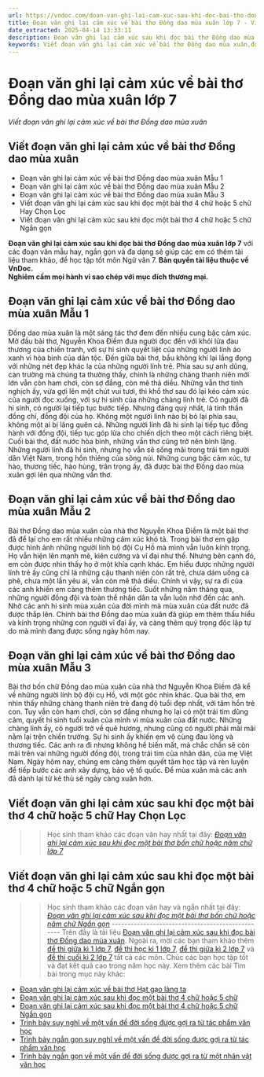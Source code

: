 ```yaml
---
url: https://vndoc.com/doan-van-ghi-lai-cam-xuc-sau-khi-doc-bai-tho-dong-dao-mua-xuan-276452
title: Đoạn văn ghi lại cảm xúc về bài thơ Đồng dao mùa xuân lớp 7 - Viết đoạn văn ghi lại cảm xúc về bài thơ Đồng dao mùa xuân - VnDoc.com
date_extracted: 2025-04-14 13:33:11
description: Đoạn văn ghi lại cảm xúc sau khi đọc bài thơ Đồng dao mùa xuân lớp 7 KNTT được biên soạn nhằm giúp các em HS đạt kết quả tốt trong quá trình làm bài tập và học tập môn Ngữ văn lớp 7.
keywords: Viết đoạn văn ghi lại cảm xúc về bài thơ Đồng dao mùa xuân,đoạn văn ghi lại cảm xúc về bài thơ Đồng dao mùa xuân,đoạn văn ghi lại cảm xúc sau khi đọc bài thơ Đồng dao mùa xuân,cảm xúc sau khi đọc bài thơ Đồng dao mùa xuân,cảm xúc về bài thơ Đồng dao mùa xuân,nêu cảm xúc về bài thơ Đồng dao mùa xuân,viết đoạn văn nêu cảm xúc về bài thơ Đồng dao mùa xuân,Đồng dao mùa xuân,Đồng dao mùa xuân lớp 7
---
```


# Đoạn văn ghi lại cảm xúc về bài thơ Đồng dao mùa xuân lớp 7
 _Viết đoạn văn ghi lại cảm xúc về bài thơ Đồng dao mùa xuân_
## **Viết đoạn văn ghi lại cảm xúc về bài thơ Đồng dao mùa xuân**
  * Đoạn văn ghi lại cảm xúc về bài thơ Đồng dao mùa xuân Mẫu 1
  * Đoạn văn ghi lại cảm xúc về bài thơ Đồng dao mùa xuân Mẫu 2
  * Đoạn văn ghi lại cảm xúc về bài thơ Đồng dao mùa xuân Mẫu 3
  * Viết đoạn văn ghi lại cảm xúc sau khi đọc một bài thơ 4 chữ hoặc 5 chữ Hay Chọn Lọc
  * Viết đoạn văn ghi lại cảm xúc sau khi đọc một bài thơ 4 chữ hoặc 5 chữ Ngắn gọn

**Đoạn văn ghi lại cảm xúc sau khi đọc bài thơ Đồng dao mùa xuân lớp 7** với các đoạn văn mẫu hay, ngắn gọn và đa dạng sẽ giúp các em có thêm tài liệu tham khảo, để học tập tốt môn Ngữ văn 7.
**Bản quyền tài liệu thuộc về VnDoc.  
Nghiêm cấm mọi hành vi sao chép với mục đích thương mại.**
## **Đoạn văn ghi lại cảm xúc về bài thơ Đồng dao mùa xuân Mẫu 1**
Đồng dao mùa xuân là một sáng tác thơ đem đến nhiều cung bậc cảm xúc. Mở đầu bài thơ, Nguyễn Khoa Điềm đưa người đọc đến với khói lửa đau thương của chiến tranh, với sự hi sinh quyết liệt của những người lính áo xanh vì hòa bình của dân tộc. Đến giữa bài thơ, bầu không khí lại lắng đọng với những nét đẹp khác lạ của những người lính trẻ. Phía sau sự anh dũng, can trường mà chúng ta thường thấy, chính là những chàng thanh niên mới lớn vẫn còn ham chơi, còn sợ đắng, còn mê thả diều. Những vẫn thơ tinh nghịch ấy, vừa gợi lên một chút vui tươi, thì khổ thơ sau đó lại kéo cảm xúc của người đọc xuống, với sự hi sinh của những chàng lính trẻ. Có người đã hi sinh, có người lại tiếp tục bước tiếp. Nhưng đáng quý nhất, là tinh thần đồng chí, đồng đội của họ. Không một người lính nào bị bỏ lại phía sau, không một ai bị lãng quên cả. Những người lính đã hi sinh lại tiếp tục đồng hành với đồng đội, tiếp tục góp lửa cho chiến dịch theo một cách riêng biệt. Cuối bài thơ, đất nước hòa bình, những vần thơ cũng trở nên bình lặng. Những người lính đã hi sinh, nhưng họ vẫn sẽ sống mãi trong trái tim người dân Việt Nam, trong hồn thiêng của sông núi. Những cung bậc cảm xúc, tự hào, thương tiếc, hào hùng, trân trọng ấy, đã được bài thơ Đồng dao mùa xuân gợi lên qua những vần thơ.
## **Đoạn văn ghi lại cảm xúc về bài thơ Đồng dao mùa xuân Mẫu 2**
Bài thơ Đồng dao mùa xuân của nhà thơ Nguyễn Khoa Điềm là một bài thơ đã để lại cho em rất nhiều những cảm xúc khó tả. Trong bài thơ em gặp được hình ảnh những người lính bộ đội Cụ Hồ mà mình vẫn luôn kính trọng. Họ vẫn hiện lên mạnh mẽ, kiên cường và vĩ đại như thế. Nhưng bên cạnh đó, em còn được nhìn thấy họ ở một khía cạnh khác. Em hiểu được những người lính trẻ ấy cũng chỉ là những cậu thanh niên còn rất trẻ, chưa dám uống cà phê, chưa một lần yêu ai, vẫn còn mê thả diều. Chính vì vậy, sự ra đi của các anh khiến em càng thêm thương tiếc. Suốt những năm tháng qua, những người đồng đội và toàn thể nhân dân ta vẫn luôn nhớ đến các anh. Nhờ các anh hi sinh mùa xuân của đời mình mà mùa xuân của đất nước đã được thắp lên. Chính bài thơ Đồng dao mùa xuân đã giúp em thêm thấu hiểu và kính trọng những con người vĩ đại ấy, và càng thêm quý trọng độc lập tự do mà mình đang được sống ngày hôm nay.
## **Đoạn văn ghi lại cảm xúc về bài thơ Đồng dao mùa xuân Mẫu 3**
Bài thơ bốn chữ Đồng dao mùa xuân của nhà thơ Nguyễn Khoa Điềm đã kể về những người lính bộ đội cụ Hồ, với một góc nhìn khác. Qua bài thơ, em nhìn thấy những chàng thanh niên trẻ đang độ tuổi đẹp nhất, với tâm hồn trẻ con. Tuy vẫn còn ham chơi, còn sợ đắng nhưng họ lại có một trái tim dũng cảm, quyết hi sinh tuổi xuân của mình vì mùa xuân của đất nước. Những chàng lính ấy, có người trở về quê hương, nhưng cũng có người phải mãi mãi nằm lại trên chiến trường. Sự hi sinh ấy khiến em vô cùng đau lòng và thương tiếc. Các anh ra đi nhưng không hề biến mất, mà chắc chắn sẽ còn mãi trên vai những người đồng đội, trong trái tim của nhân dân, của mẹ Việt Nam. Ngày hôm nay, chúng em càng thêm quyết tâm học tập và rèn luyện để tiếp bước các anh xây dựng, bảo vệ tổ quốc. Để mùa xuân mà các anh đã dành lại từ kẻ thù sẽ ngày càng xuân hơn.
## **Viết đoạn văn ghi lại cảm xúc sau khi đọc một bài thơ 4 chữ hoặc 5 chữ Hay Chọn Lọc**
>> Học sinh tham khảo các đoạn văn hay nhất tại đây: [_Đoạn văn ghi lại cảm xúc sau khi đọc một bài thơ bốn chữ hoặc năm chữ lớp 7_](<https://vndoc.com/viet-doan-van-ghi-lai-cam-xuc-sau-khi-doc-mot-bai-tho-4-chu-hoac-5-chu-276455>)
## **Viết đoạn văn ghi lại cảm xúc sau khi đọc một bài thơ 4 chữ hoặc 5 chữ Ngắn gọn**
>> Học sinh tham khảo các đoạn văn hay và ngắn nhất tại đây: [_Đoạn văn ghi lại cảm xúc sau khi đọc một bài thơ bốn chữ hoặc năm chữ Ngắn gọn_](<https://vndoc.com/viet-doan-van-ghi-lai-cam-xuc-sau-khi-doc-mot-bai-tho-4-chu-hoac-5-chu-ngan-gon-276457>)
\-------------------------------------------------
Trên đây là tài liệu [Đoạn văn ghi lại cảm xúc sau khi đọc bài thơ Đồng dao mùa xuân](<https://vndoc.com/doan-van-ghi-lai-cam-xuc-sau-khi-doc-bai-tho-dong-dao-mua-xuan-276452>). Ngoài ra, mời các bạn tham khảo thêm [đề thi giữa kì 1 lớp 7](<https://vndoc.com/de-thi-giua-ki-1-lop7>), [đề thi học kì 1 lớp 7](<https://vndoc.com/de-thi-hoc-ki-1-lop7>), [đề thi giữa kì 2 lớp 7](<https://vndoc.com/de-thi-giua-ki-2-lop7>) và [đề thi cuối kì 2 lớp 7](<https://vndoc.com/de-thi-hoc-ki-2-lop7>) tất cả các môn. Chúc các bạn học tập tốt và đạt kết quả cao trong năm học này.
Xem thêm các bài Tìm bài trong mục này khác:
  * [Đoạn văn ghi lại cảm xúc về bài thơ Hạt gạo làng ta](</neu-cam-nghi-cua-em-ve-doan-tho-hat-gao-lang-ta-169265>)
  * [Đoạn văn ghi lại cảm xúc sau khi đọc một bài thơ 4 chữ hoặc 5 chữ](</viet-doan-van-ghi-lai-cam-xuc-sau-khi-doc-mot-bai-tho-4-chu-hoac-5-chu-276455>)
  * [Đoạn văn ghi lại cảm xúc sau khi đọc một bài thơ 4 chữ hoặc 5 chữ Ngắn gọn](</viet-doan-van-ghi-lai-cam-xuc-sau-khi-doc-mot-bai-tho-4-chu-hoac-5-chu-ngan-gon-276457>)
  * [Trình bày suy nghĩ về một vấn đề đời sống được gợi ra từ tác phẩm văn học](</trinh-bay-suy-nghi-ve-mot-van-de-doi-song-duoc-goi-ra-tu-tac-pham-van-hoc-da-doc-276458>)
  * [Trình bày ngắn gọn suy nghĩ về một vấn đề đời sống được gợi ra từ tác phẩm văn học](</trinh-bay-suy-nghi-ve-mot-van-de-doi-song-duoc-goi-ra-tu-tac-pham-van-hoc-da-doc-ngan-gon-276459>)
  * [Trình bày ngắn gọn về một vấn đề đời sống được gợi ra từ một nhân vật văn học](</trinh-bay-y-kien-ve-mot-van-de-doi-song-duoc-goi-ra-tu-mot-nhan-vat-van-hoc-ngan-gon-279277>)

